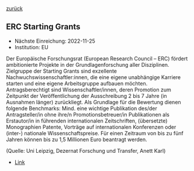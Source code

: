 [zurück](/funding/)

## ERC Starting Grants

* Nächste Einreichung: 2022-11-25
* Institution: EU

Der Europäische Forschungsrat (European Research Council – ERC) fördert ambitionierte Projekte in der Grundlagenforschung aller Disziplinen. Zielgruppe der Starting Grants sind exzellente Nachwuchswissenschaftler:innen, die eine eigene unabhängige Karriere starten und eine eigene Arbeitsgruppe aufbauen möchten. Antragsberechtigt sind Wissenschaftler/innen, deren Promotion zum Zeitpunkt der Veröffentlichung der Ausschreibung 2 bis 7 Jahre (in Ausnahmen länger) zurückliegt. Als Grundlage für die Bewertung dienen folgende Benchmarks: Mind. eine wichtige Publikation des/der Antragsteller/in ohne ihre/n Promotionsbetreuer/in Publikationen als Erstautor/in in führenden internationalen Zeitschriften, (übersetzte) Monographien Patente, Vorträge auf internationalen Konferenzen oder (inter-) nationale Wissenschaftspreise. Für einen Zeitraum von bis zu fünf Jahren können bis zu 1,5 Millionen Euro beantragt werden.

(Quelle: Uni Leipzig, Dezernat Forschung und Transfer, Anett Karl)

* [Link](https://erc.europa.eu/funding/starting-grants)